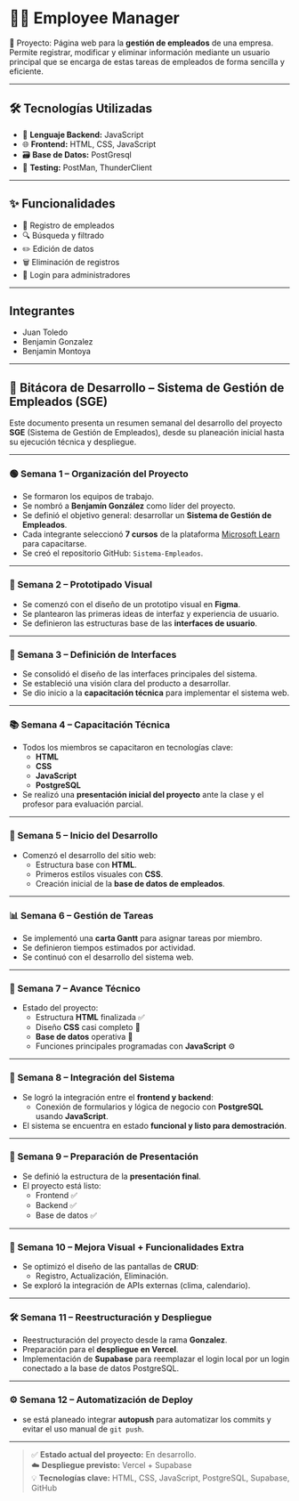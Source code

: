 # 👨‍💼 Employee Manager

📂 Proyecto: Página web para la **gestión de empleados** de una empresa.  
Permite registrar, modificar y eliminar información mediante un usuario principal que se encarga de estas tareas de empleados de forma sencilla y eficiente.

---

## 🛠️ Tecnologías Utilizadas

- 🧠 **Lenguaje Backend:** JavaScript
- 🌐 **Frontend:** HTML, CSS, JavaScript
- 🗃️ **Base de Datos:** PostGresql 
- 🧪 **Testing:** PostMan, ThunderClient

---

## ✨ Funcionalidades

- 👤 Registro de empleados
- 🔍 Búsqueda y filtrado
- ✏️ Edición de datos
- 🗑️ Eliminación de registros
- 🔐 Login para administradores

---

## Integrantes

- Juan Toledo
- Benjamin Gonzalez
- Benjamin Montoya


---

## 📘 Bitácora de Desarrollo – Sistema de Gestión de Empleados (SGE)

Este documento presenta un resumen semanal del desarrollo del proyecto **SGE** (Sistema de Gestión de Empleados), desde su planeación inicial hasta su ejecución técnica y despliegue.

---

### 🟢 Semana 1 – Organización del Proyecto
- Se formaron los equipos de trabajo.
- Se nombró a **Benjamín González** como líder del proyecto.
- Se definió el objetivo general: desarrollar un **Sistema de Gestión de Empleados**.
- Cada integrante seleccionó **7 cursos** de la plataforma [Microsoft Learn](https://learn.microsoft.com/) para capacitarse.
- Se creó el repositorio GitHub: `Sistema-Empleados`.

---

### 🎨 Semana 2 – Prototipado Visual
- Se comenzó con el diseño de un prototipo visual en **Figma**.
- Se plantearon las primeras ideas de interfaz y experiencia de usuario.
- Se definieron las estructuras base de las **interfaces de usuario**.

---

### 🧩 Semana 3 – Definición de Interfaces
- Se consolidó el diseño de las interfaces principales del sistema.
- Se estableció una visión clara del producto a desarrollar.
- Se dio inicio a la **capacitación técnica** para implementar el sistema web.

---

### 📚 Semana 4 – Capacitación Técnica
- Todos los miembros se capacitaron en tecnologías clave:
  - **HTML**
  - **CSS**
  - **JavaScript**
  - **PostgreSQL**
- Se realizó una **presentación inicial del proyecto** ante la clase y el profesor para evaluación parcial.

---

### 🧱 Semana 5 – Inicio del Desarrollo
- Comenzó el desarrollo del sitio web:
  - Estructura base con **HTML**.
  - Primeros estilos visuales con **CSS**.
  - Creación inicial de la **base de datos de empleados**.

---

### 📊 Semana 6 – Gestión de Tareas
- Se implementó una **carta Gantt** para asignar tareas por miembro.
- Se definieron tiempos estimados por actividad.
- Se continuó con el desarrollo del sistema web.

---

### 🚧 Semana 7 – Avance Técnico
- Estado del proyecto:
  - Estructura **HTML** finalizada ✅
  - Diseño **CSS** casi completo 🎨
  - **Base de datos** operativa 💾
  - Funciones principales programadas con **JavaScript** ⚙️

---

### 🔗 Semana 8 – Integración del Sistema
- Se logró la integración entre el **frontend y backend**:
  - Conexión de formularios y lógica de negocio con **PostgreSQL** usando **JavaScript**.
- El sistema se encuentra en estado **funcional y listo para demostración**.

---

### 🎤 Semana 9 – Preparación de Presentación
- Se definió la estructura de la **presentación final**.
- El proyecto está listo:
  - Frontend ✅
  - Backend ✅
  - Base de datos ✅

---

### 🎨 Semana 10 – Mejora Visual + Funcionalidades Extra
- Se optimizó el diseño de las pantallas de **CRUD**:
  - Registro, Actualización, Eliminación.
- Se exploró la integración de APIs externas (clima, calendario).

---

### 🛠 Semana 11 – Reestructuración y Despliegue
- Reestructuración del proyecto desde la rama **Gonzalez**.
- Preparación para el **despliegue en Vercel**.
- Implementación de **Supabase** para reemplazar el login local por un login conectado a la base de datos PostgreSQL.

---

### ⚙️ Semana 12 – Automatización de Deploy
- se está planeado integrar **autopush** para automatizar los commits y evitar el uso manual de `git push`.

---

> ✅ **Estado actual del proyecto:** En desarrollo.  
> ☁️ **Despliegue previsto:** Vercel + Supabase  
> 💡 **Tecnologías clave:** HTML, CSS, JavaScript, PostgreSQL, Supabase, GitHub



